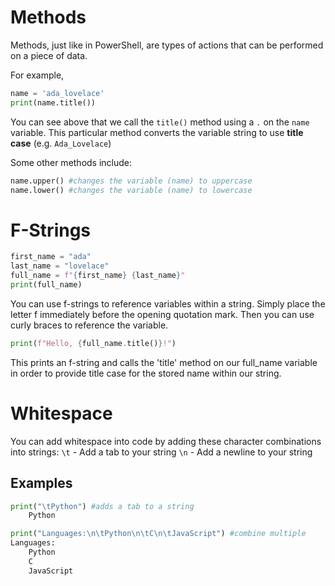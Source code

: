 # Methods
Methods, just like in PowerShell, are types of actions that can be performed on a piece of data.

For example,
```py
name = 'ada_lovelace'
print(name.title())
```
You can see above that we call the `title()` method using a `.` on the `name` variable. This particular method converts the variable string to use **title case** (e.g. `Ada_Lovelace`)

Some other methods include:
```py
name.upper() #changes the variable (name) to uppercase
name.lower() #changes the variable (name) to lowercase
```
# F-Strings
```py
first_name = "ada"
last_name = "lovelace"
full_name = f"{first_name} {last_name}"
print(full_name)
```

You can use f-strings to reference variables within a string. Simply place the letter f immediately before the opening quotation mark. Then you can use curly braces to reference the variable.

```py
print(f"Hello, {full_name.title()}!")
```

This prints an f-string and calls the 'title' method on our full_name variable in order to provide title case for the stored name within our string.

# Whitespace
You can add whitespace into code by adding these character combinations into strings:
`\t` - Add a tab to your string 
`\n` - Add a newline to your string

## Examples
```py
print("\tPython") #adds a tab to a string
	Python

print("Languages:\n\tPython\n\tC\n\tJavaScript") #combine multiple
Languages:
	Python
	C
	JavaScript
```



